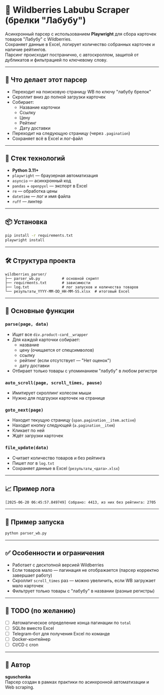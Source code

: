 # 🛒 Wildberries Labubu Scraper (брелки "Лабубу")

Асинхронный парсер с использованием **Playwright** для сбора карточек товаров "Лабубу" с Wildberries.  
Сохраняет данные в Excel, логирует количество собранных карточек и наличие рейтингов.  
Парсинг происходит постранично, с автоскроллом, защитой от дубликатов и фильтрацией по ключевому слову.

---

## 🚀 Что делает этот парсер

- Переходит на поисковую страницу WB по ключу "лабубу брелок"
- Скроллит вниз до полной загрузки карточек
- Собирает:
  - Название карточки
  - Ссылку
  - Цену
  - Рейтинг
  - Дату доставки
- Переходит на следующую страницу (через `.pagination`)
- Сохраняет всё в Excel и лог-файл

---

## 🧱 Стек технологий

- **Python 3.11+**
- `playwright` — браузерная автоматизация
- `asyncio` — асинхронный код
- `pandas` + `openpyxl` — экспорт в Excel
- `re` — обработка цены
- `datetime` — лог и имя файла
- `ruff` — линтер

---

## 📦 Установка

```bash
pip install -r requirements.txt
playwright install
```

---

## 🛠 Структура проекта

```
wildberries_parser/
├── parser_wb.py          # основной скрипт
├── requirments.txt       # зависимости
├── log.txt               # лог запусков и количества товаров
└── результаты_YYYY-MM-DD_HH-MM-SS.xlsx  # итоговый Excel
```

---

## 📜 Основные функции

### `parse(page, data)`
- Ищет все `div.product-card__wrapper`
- Для каждой карточки собирает:
  - название
  - цену (очищается от спецсимволов)
  - ссылку
  - рейтинг (если отсутствует — "Нет оценок")
  - дату доставки
- Отбирает только товары с упоминанием "лабубу" в любом регистре

### `auto_scroll(page, scroll_times, pause)`
- Имитирует скроллинг колесом мыши
- Нужно для подгрузки карточек на странице

### `goto_next(page)`
- Находит текущую страницу (`span.pagination__item.active`)
- Находит кнопку следующей (`a.pagination__item`)
- Кликает по ней
- Ждёт загрузки карточек

### `file_update(data)`
- Считает количество товаров и без рейтинга
- Пишет лог в `log.txt`
- Сохраняет данные в Excel (`результаты_<дата>.xlsx`)

---

## 📈 Пример лога

```
[2025-06-20 06:45:57.849749] Собрано: 4413, из них без рейтинга: 2705
```

---

## 🧪 Пример запуска

```bash
python parser_wb.py
```

---

## ✅ Особенности и ограничения

- Работает с десктопной версией Wildberries
- Если товаров мало — пагинация не отображается (парсер корректно завершает работу)
- Скроллит `scroll_times` раз — можно увеличить, если WB загружает мало карточек
- Фильтрует только товары с "лабубу" в названии (разные регистры)

---

## 📌 TODO (по желанию)

- [ ] Автоматическое определение конца пагинации по `total`
- [ ] SQLite вместо Excel
- [ ] Telegram-бот для получения Excel по команде
- [ ] Docker-контейнер
- [ ] CI/CD с cron

---

## 🧠 Автор

**sguschonka**  
Парсер создан в рамках практики по асинхронной автоматизации и Web scraping.
